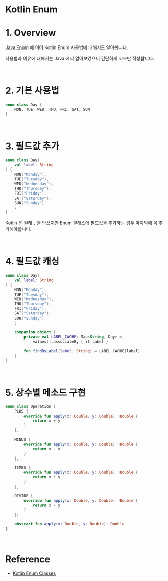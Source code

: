 # Kotlin Enum

# 1. Overview

[Java Enum](../java/enum-1.md) 에 이어 Kotlin Enum 사용법에 대해서도 알아봅니다.

사용법과 이유에 대해서는 Java 에서 알아보았으니 간단하게 코드만 작성합니다.

<br>

# 2. 기본 사용법

```kotlin
enum class Day {
    MON, TUE, WED, THU, FRI, SAT, SUN
}
```

<br>

# 3. 필드값 추가

```kotlin
enum class Day(
    val label: String
) {
    MON("Monday"),
    TUE("Tuesday"),
    WED("Wednesday"),
    THU("Thursday"),
    FRI("Friday"),
    SAT("Saturday"),
    SUN("Sunday")
    ;
}
```

Kotlin 은 원래 `;` 을 안쓰지만 Enum 클래스에 필드값을 추가하는 경우 마지막에 꼭 추가해야합니다.

<br>

# 4. 필드값 캐싱

```kotlin
enum class Day(
    val label: String
) {
    MON("Monday"),
    TUE("Tuesday"),
    WED("Wednesday"),
    THU("Thursday"),
    FRI("Friday"),
    SAT("Saturday"),
    SUN("Sunday")
    ;

    companion object {
        private val LABEL_CACHE: Map<String, Day> =
            values().associateBy { it.label }
        
        fun findByLabel(label: String) = LABEL_CACHE[label]
    }
}
```

<br>

# 5. 상수별 메소드 구현

```kotlin
enum class Operation {
    PLUS {
        override fun apply(x: Double, y: Double): Double {
            return x + y
        }
    },

    MINUS {
        override fun apply(x: Double, y: Double): Double {
            return x - y
        }
    },

    TIMES {
        override fun apply(x: Double, y: Double): Double {
            return x * y
        }
    },

    DIVIDE {
        override fun apply(x: Double, y: Double): Double {
            return x / y
        }
    };

    abstract fun apply(x: Double, y: Double): Double
}
```

<br>

# Reference

- [Kotlin Enum Classes](https://kotlinlang.org/docs/enum-classes.html)